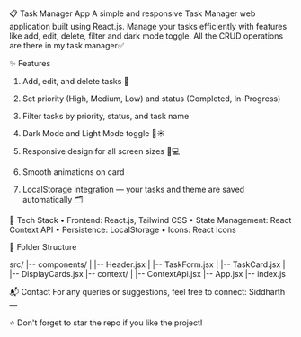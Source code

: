 📋 Task Manager App
A simple and responsive Task Manager web application built using React.js.
Manage your tasks efficiently with features like add, edit, delete, filter and dark mode toggle.
All the CRUD operations are there in my task manager✅

✨ Features
1) Add, edit, and delete tasks 📝

2) Set priority (High, Medium, Low) and status (Completed, In-Progress)

3) Filter tasks by priority, status, and task name

4) Dark Mode and Light Mode toggle 🌙☀️

5) Responsive design for all screen sizes 📱💻

6) Smooth animations on card

7) LocalStorage integration — your tasks and theme are saved automatically 🗂️

🚀 Tech Stack
• Frontend: React.js, Tailwind CSS
• State Management: React Context API
• Persistence: LocalStorage
• Icons: React Icons

📂 Folder Structure

src/
|-- components/
|   |-- Header.jsx
|   |-- TaskForm.jsx
|   |-- TaskCard.jsx
|   |-- DisplayCards.jsx
|-- context/
|   |-- ContextApi.jsx
|-- App.jsx
|-- index.js


📬 Contact
For any queries or suggestions, feel free to connect:
Siddharth — 

⭐ Don't forget to star the repo if you like the project!
